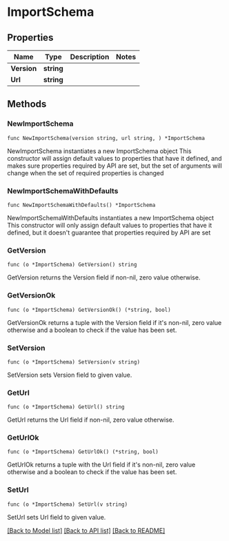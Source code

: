 # ImportSchema

## Properties

Name | Type | Description | Notes
------------ | ------------- | ------------- | -------------
**Version** | **string** |  | 
**Url** | **string** |  | 

## Methods

### NewImportSchema

`func NewImportSchema(version string, url string, ) *ImportSchema`

NewImportSchema instantiates a new ImportSchema object
This constructor will assign default values to properties that have it defined,
and makes sure properties required by API are set, but the set of arguments
will change when the set of required properties is changed

### NewImportSchemaWithDefaults

`func NewImportSchemaWithDefaults() *ImportSchema`

NewImportSchemaWithDefaults instantiates a new ImportSchema object
This constructor will only assign default values to properties that have it defined,
but it doesn't guarantee that properties required by API are set

### GetVersion

`func (o *ImportSchema) GetVersion() string`

GetVersion returns the Version field if non-nil, zero value otherwise.

### GetVersionOk

`func (o *ImportSchema) GetVersionOk() (*string, bool)`

GetVersionOk returns a tuple with the Version field if it's non-nil, zero value otherwise
and a boolean to check if the value has been set.

### SetVersion

`func (o *ImportSchema) SetVersion(v string)`

SetVersion sets Version field to given value.


### GetUrl

`func (o *ImportSchema) GetUrl() string`

GetUrl returns the Url field if non-nil, zero value otherwise.

### GetUrlOk

`func (o *ImportSchema) GetUrlOk() (*string, bool)`

GetUrlOk returns a tuple with the Url field if it's non-nil, zero value otherwise
and a boolean to check if the value has been set.

### SetUrl

`func (o *ImportSchema) SetUrl(v string)`

SetUrl sets Url field to given value.



[[Back to Model list]](../README.md#documentation-for-models) [[Back to API list]](../README.md#documentation-for-api-endpoints) [[Back to README]](../README.md)



